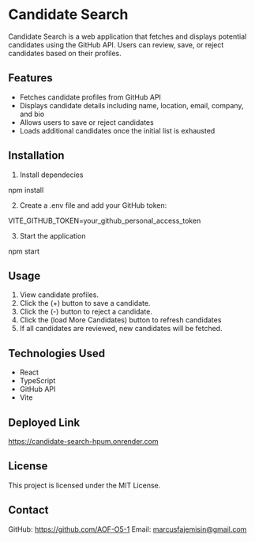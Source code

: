 # Candidate Search

Candidate Search is a web application that fetches and displays potential candidates using the GitHub API. Users can review, save, or reject candidates based on their profiles.

## Features

- Fetches candidate profiles from GitHub API
- Displays candidate details including name, location, email, company, and bio
- Allows users to save or reject candidates
- Loads additional candidates once the initial list is exhausted

## Installation

1. Install dependecies

npm install

2. Create a .env file and add your GitHub token:

VITE_GITHUB_TOKEN=your_github_personal_access_token

3. Start the application 

npm start

## Usage

1. View candidate profiles.
2. Click the (+) button to save a candidate.
3. Click the (-) button to reject a candidate.
4. Click the (load More Candidates) button to refresh candidates
5. If all candidates are reviewed, new candidates will be fetched.

## Technologies Used  

- React
- TypeScript
- GitHub API
- Vite

## Deployed Link

https://candidate-search-hpum.onrender.com


## License 

This project is licensed under the MIT License.

## Contact 

GitHub: https://github.com/AOF-O5-1
Email: marcusfajemisin@gmail.com
